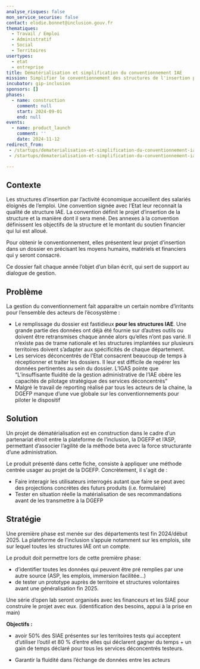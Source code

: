 ```yaml
---
analyse_risques: false
mon_service_securise: false
contact: elodie.bonnet@inclusion.gouv.fr
thematiques:
  - Travail / Emploi
  - Administratif
  - Social
  - Territoires
usertypes:
  - etat
  - entreprise
title: Dématérialisation et simplification du conventionnement IAE
mission: Simplifier le conventionnement des structures de l'insertion par l'activité économique
incubator: gip-inclusion
sponsors: []
phases:
  - name: construction
    comment: null
    start: 2024-09-01
    end: null
events:
  - name: product_launch
    comment: ''
    date: 2024-11-12
redirect_from:
 - /startups/dematerialisation-et-simplification-du-conventionnement-iae
 - /startups/dematerialisation-et-simplification-du-conventionnement-iae.html

---
```

## Contexte

Les structures d’insertion par l’activité économique accueillent des salariés éloignés de l’emploi.  Une convention signée avec l’Etat leur reconnait la qualité de structure IAE. La convention définit le projet d’insertion de la structure et la manière dont il sera mené. Des annexes à la convention définissent les objectifs de la structure et le montant du soutien financier qui lui est alloué.

Pour obtenir le conventionnement, elles présentent leur projet d’insertion dans un dossier en précisant les moyens humains, matériels et financiers qui y seront consacré.

Ce dossier fait chaque année l’objet d’un bilan écrit, qui sert de support au dialogue de gestion.

## Problème

La gestion du conventionnement fait apparaitre un certain nombre d’irritants pour l’ensemble des acteurs de l’écosystème : 

- Le remplissage du dossier est fastidieux **pour les structures IAE**. Une grande partie des données ont déjà été fournie sur d’autres outils ou doivent être retransmises chaque année alors qu’elles n’ont pas varié. Il n’existe pas de trame nationale et les structures implantées sur plusieurs territoires doivent s’adapter aux spécificités de chaque département.
- Les services déconcentrés de l’Etat consacrent beaucoup de temps à réceptionner et traiter les dossiers. Il leur est difficile de repérer les données pertinentes au sein du dossier. L’IGAS pointe que “L’insuffisante fluidité de la gestion administrative de l’IAE obère les capacités de pilotage stratégique des services déconcentrés”
- Malgré le travail de reporting réalisé par tous les acteurs de la chaine, la DGEFP manque d’une vue globale sur les conventionnements pour piloter le dispositif
## Solution

Un projet de dématérialisation est en construction dans le cadre d’un partenariat étroit entre la plateforme de l’inclusion, la DGEFP et l’ASP, permettant d’associer l’agilité de la méthode beta avec la force structurante d’une administration.

Le produit présenté dans cette fiche, consiste à appliquer une méthode centrée usager au projet de la DGEFP. Concrètement, il s'agit de : 

- Faire interagir les utilisateurs interrogés autant que faire se peut avec des projections concrètes des futurs produits (i.e. formulaire)
- Tester en situation réelle la matérialisation de ses recommandations avant de les transmettre à la DGEFP



## Stratégie
Une première phase est menée sur des départements test fin 2024/début 2025. La plateforme de l’inclusion s’appuie notamment sur les emplois, site sur lequel toutes les structures IAE ont un compte.

Le produit doit permettre lors de cette première phase:

- d’identifier toutes les données qui peuvent être pré remplies par une autre source (ASP, les emplois, immersion facilitée…)
- de tester un prototype auprès de territoire et structures volontaires avant une généralisation fin 2025.

Une série d’open lab seront organisés avec les financeurs et les SIAE pour construire le projet avec eux. (identification des besoins, appui à la prise en main)


**Objectifs :**
- avoir 50% des SIAE présentes sur les territoires tests qui acceptent d’utiliser l’outil  et 80 % d’entre elles qui déclarent gagner du temps + un gain de temps déclaré pour tous les services déconcentrés testeurs.

- Garantir la fluidité dans l’échange de données entre les acteurs
